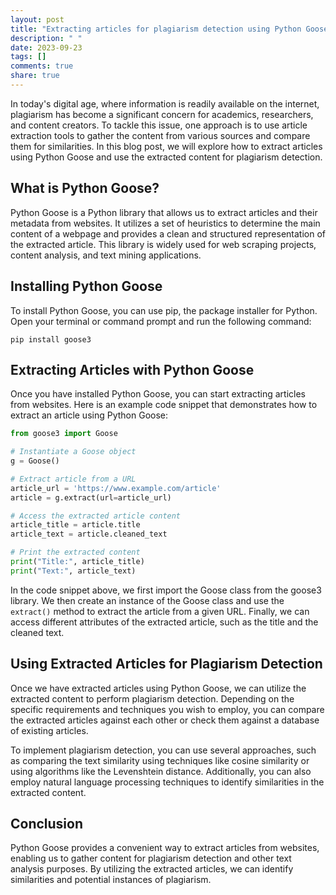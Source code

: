 ```yaml
---
layout: post
title: "Extracting articles for plagiarism detection using Python Goose"
description: " "
date: 2023-09-23
tags: []
comments: true
share: true
---
```


In today's digital age, where information is readily available on the internet, plagiarism has become a significant concern for academics, researchers, and content creators. To tackle this issue, one approach is to use article extraction tools to gather the content from various sources and compare them for similarities. In this blog post, we will explore how to extract articles using Python Goose and use the extracted content for plagiarism detection.

## What is Python Goose?

Python Goose is a Python library that allows us to extract articles and their metadata from websites. It utilizes a set of heuristics to determine the main content of a webpage and provides a clean and structured representation of the extracted article. This library is widely used for web scraping projects, content analysis, and text mining applications.

## Installing Python Goose

To install Python Goose, you can use pip, the package installer for Python. Open your terminal or command prompt and run the following command:

```
pip install goose3
```

## Extracting Articles with Python Goose

Once you have installed Python Goose, you can start extracting articles from websites. Here is an example code snippet that demonstrates how to extract an article using Python Goose:

```python
from goose3 import Goose

# Instantiate a Goose object
g = Goose()

# Extract article from a URL
article_url = 'https://www.example.com/article'
article = g.extract(url=article_url)

# Access the extracted article content
article_title = article.title
article_text = article.cleaned_text

# Print the extracted content
print("Title:", article_title)
print("Text:", article_text)
```

In the code snippet above, we first import the Goose class from the goose3 library. We then create an instance of the Goose class and use the `extract()` method to extract the article from a given URL. Finally, we can access different attributes of the extracted article, such as the title and the cleaned text.

## Using Extracted Articles for Plagiarism Detection

Once we have extracted articles using Python Goose, we can utilize the extracted content to perform plagiarism detection. Depending on the specific requirements and techniques you wish to employ, you can compare the extracted articles against each other or check them against a database of existing articles.

To implement plagiarism detection, you can use several approaches, such as comparing the text similarity using techniques like cosine similarity or using algorithms like the Levenshtein distance. Additionally, you can also employ natural language processing techniques to identify similarities in the extracted content.

## Conclusion

Python Goose provides a convenient way to extract articles from websites, enabling us to gather content for plagiarism detection and other text analysis purposes. By utilizing the extracted articles, we can identify similarities and potential instances of plagiarism.